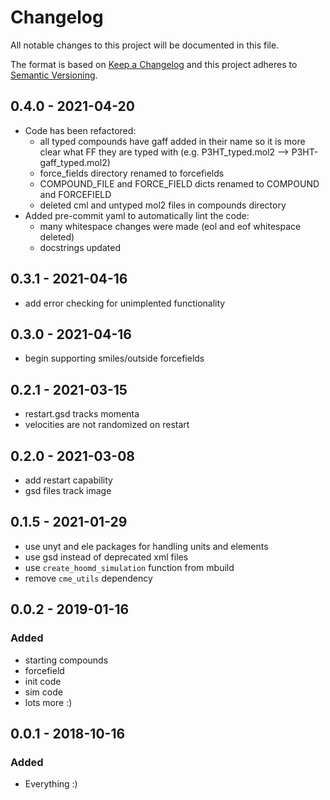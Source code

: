 # Changelog
All notable changes to this project will be documented in this file.

The format is based on [Keep a Changelog](http://keepachangelog.com/en/1.0.0/)
and this project adheres to [Semantic Versioning](http://semver.org/spec/v2.0.0.html).

## 0.4.0 - 2021-04-20
- Code has been refactored:
    - all typed compounds have gaff added in their name so it is more clear what FF they are typed with (e.g. P3HT_typed.mol2 --> P3HT-gaff_typed.mol2)
    - force_fields directory renamed to forcefields
    - COMPOUND_FILE and FORCE_FIELD dicts renamed to COMPOUND and FORCEFIELD
    - deleted cml and untyped mol2 files in compounds directory
- Added pre-commit yaml to automatically lint the code:
    - many whitespace changes were made (eol and eof whitespace deleted)
    - docstrings updated

## 0.3.1 - 2021-04-16
- add error checking for unimplented functionality

## 0.3.0 - 2021-04-16
- begin supporting smiles/outside forcefields

## 0.2.1 - 2021-03-15
- restart.gsd tracks momenta
- velocities are not randomized on restart

## 0.2.0 - 2021-03-08
- add restart capability
- gsd files track image

## 0.1.5 - 2021-01-29
- use unyt and ele packages for handling units and elements
- use gsd instead of deprecated xml files
- use `create_hoomd_simulation` function from mbuild
- remove `cme_utils` dependency

## 0.0.2 - 2019-01-16
### Added
- starting compounds
- forcefield
- init code
- sim code
- lots more :)

## 0.0.1 - 2018-10-16
### Added
- Everything :)
